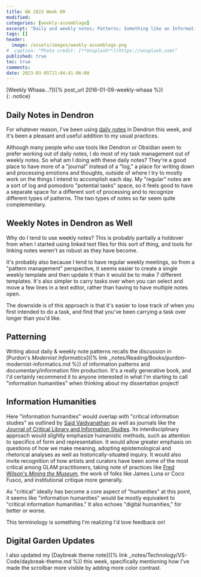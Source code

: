 ```yaml
---
title: WA 2023 Week 09
modified:
categories: [weekly-assemblage]
excerpt: "Daily and weekly notes; Patterns; Something like an Information Humanities."
tags: []
header:
  image: /assets/images/weekly-assemblage.png
#  caption: "Photo credit: [**Unsplash**](https://unsplash.com)"
published: true
toc: true
comments:
date: 2023-03-05T21:04:41-06:00
---
```

  
[Weekly Whaaa…?]({% post_url 2016-01-09-weekly-whaaa %})  
{: .notice}  

## Daily Notes in Dendron  

For whatever reason, I've been using [daily notes](https://wiki.dendron.so/notes/ogIUqY5VDCJP28G3cAJhd/) in Dendron this week, and it's been a pleasant and useful addition to my usual practices.  

Although many people who use tools like Dendron or Obsidian seem to prefer working out of daily notes, I do most of my task management out of weekly notes. So what am I doing with these daily notes? They're a good place to have more of a "journal" instead of a "log," a place for writing down and processing emotions and thoughts, outside of where I try to mostly work on the things I intend to accomplish each day. My "regular" notes are a sort of log and pomodoro "potential tasks" space, so it feels good to have a separate space for a different sort of processing and to recognize different types of patterns. The two types of notes so far seem quite complementary.  

## Weekly Notes in Dendron as Well  

Why do I tend to use weekly notes? This is probably partially a holdover from when I started using linked text files for this sort of thing, and tools for linking notes weren't as robust as they have become.  

It's probably also because I tend to have regular weekly meetings, so from a "pattern management" perspective, it seems easier to create a single weekly template and then update it than it would be to make 7 different templates. It's also simpler to carry tasks over when you can select and move a few lines in a text editor, rather than having to have multiple notes open.  

The downside is of this approach is that it's easier to lose track of when you first intended to do a task, and find that you've been carrying a task over longer than you'd like.  

## Patterning  

Writing about daily & weekly note patterns recalls the discussion in [Purdon's _Modernist Informatics_]({% link _notes/Reading/Books/purdon-modernist-informatics.md %}) of information patterns and documentary/information film production. It's a really generative book, and I'd certainly recommend it to anyone interested in what I'm starting to call "information humanities" when thinking about my dissertation project!  

## Information Humanities  

Here "information humanities" would overlap with "critical information studies" as outlined by [Said Vaidyanathan](https://www.tandfonline.com/doi/abs/10.1080/09502380500521091) as well as journals like the [Journal of Critical Library and Information Studies](https://journals.litwinbooks.com/index.php/jclis/about). Its interdisciplinary approach would slightly emphasize humanistic methods, such as attention to specifics of form and representation. It would allow greater emphasis on questions of how we make meaning, adopting epistemological and rhetorical analyses as well as historically-situated inquiry. It would also invite recognition of how artists and curators have been some of the most critical among GLAM practitioners, taking note of practices like [Fred Wilson's _Mining the Museum_](https://doi.org/10.2307/25007622), the work of folks like James Luna or Coco Fusco, and institutional critique more generally.  

As "critical" ideally has become a core aspect of "humanities" at this point, it seems like "information humanities" would be mostly equivalent to "critical information humanities." It also echoes "digital humanities," for better or worse.  

This terminology is something I'm realizing I'd love feedback on!  

## Digital Garden Updates  

I also updated my [Daybreak theme note]({% link _notes/Technology/VS-Code/daybreak-theme.md %}) this week, specifically mentioning how I've made the scrollbar more visible by adding more color contrast.  